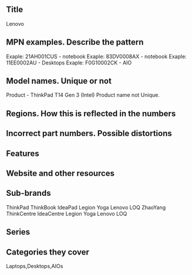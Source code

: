 ## Title
Lenovo

## MPN examples. Describe the pattern
Exaple: 21AH001CUS  - notebook
Exaple: 83DV0008AX  - notebook
Exaple: 11EE0002AU - Desktops
Exaple: F0G10002CK - AIO

## Model names. Unique or not
Product - ThinkPad T14 Gen 3 (Intel)
Product name not Unique. 
## Regions. How this is reflected in the numbers

## Incorrect part numbers. Possible distortions

## Features

## Website and other resources

## Sub-brands
ThinkPad
ThinkBook
IdeaPad
Legion
Yoga
Lenovo
LOQ
ZhaoYang
ThinkCentre
IdeaCentre
Legion
Yoga
Lenovo
LOQ

## Series

## Categories they cover
Laptops,Desktops,AIOs


